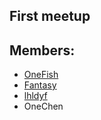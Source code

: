 First meetup
---

## Members:

- [OneFish](https://github.com/Fish-Potato)
- [Fantasy](https://github.com/SFantasy)
- [lhldyf](https://github.com/lhldyf)
- OneChen


